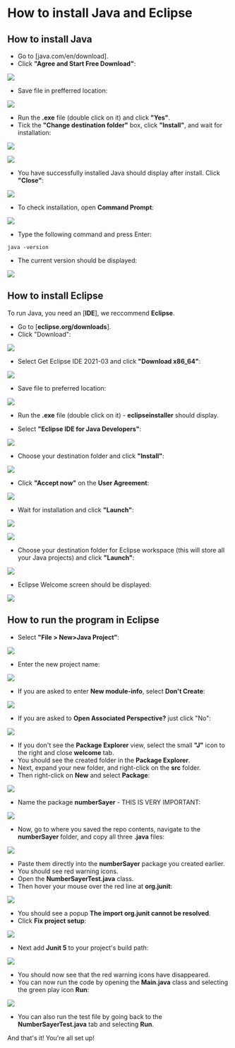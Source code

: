# How to install Java and Eclipse

## How to install Java

* Go to [java.com/en/download].
* Click **"Agree and Start Free Download"**:

![](Java-install-images/1.jpg)

* Save file in prefferred location:

![](Java-install-images/2.jpg)

* Run the **.exe** file (double click on it) and click **"Yes"**.
* Tick the **"Change destination folder"** box, click **"Install"**, and wait for installation:

![](Java-install-images/3.jpg)

![](Java-install-images/4.jpg)

* You have successfully installed Java should display after install. Click **"Close"**:

![](Java-install-images/5.jpg)
 	
* To check installation, open **Command Prompt**:

![](Java-install-images/6.jpg)

* Type the following command and press Enter:

```
java -version
```

* The current version should be displayed:

![](Java-install-images/7.jpg)

## How to install Eclipse

To run Java, you need an [**IDE**], we reccommend **Eclipse**.

* Go to [**eclipse.org/downloads**].
* Click "Download":

![](Eclipse-install-images/1.jpg)

* Select Get Eclipse IDE 2021-03 and click **"Download x86_64"**:

![](Eclipse-install-images/2.jpg)

* Save file to preferred location:

![](Eclipse-install-images/3.jpg)
	
* Run the **.exe** file (double click on it) - **eclipseinstaller** should display.

* Select **"Eclipse IDE for Java Developers"**:

![](Eclipse-install-images/4.jpg)

* Choose your destination folder and click **"Install"**:

![](Eclipse-install-images/5.jpg)

* Click **"Accept now"** on the **User Agreement**:

![](Eclipse-install-images/6.jpg)

* Wait for installation and click **"Launch"**:

![](Eclipse-install-images/7.jpg)

![](Eclipse-install-images/8.jpg)

* Choose your destination folder for Eclipse workspace (this will store all your Java projects) and click **"Launch"**:

![](Eclipse-install-images/9.jpg)

* Eclipse Welcome screen should be displayed:

![](Eclipse-install-images/10.jpg)

## How to run the program in Eclipse

* Select **"File > New>Java Project"**:

![](Eclipse-install-images/11.jpg)

* Enter the new project name:

![](Eclipse-install-images/12.jpg)

* If you are asked to enter **New module-info**, select **Don't Create**:

![](Eclipse-install-images/14.jpg)

* If you are asked to **Open Associated Perspective?** just click "No":

![](Eclipse-install-images/15.jpg)

* If you don't see the **Package Explorer** view, select the small **"J"** icon to the right and close **welcome** tab.
* You should see the created folder in the **Package Explorer**.
* Next, expand your new folder, and right-click on the **src** folder.
* Then right-click on **New** and select **Package**:

![](Eclipse-install-images/16.jpg)

* Name the package **numberSayer** - THIS IS VERY IMPORTANT:

![](Eclipse-install-images/17.jpg)

* Now, go to where you saved the repo contents, navigate to the **numberSayer** folder, and copy all three **.java** files:

![](Eclipse-install-images/18.jpg)
	
* Paste them directly into the **numberSayer** package you created earlier. 
* You should see red warning icons.
* Open the **NumberSayerTest.java** class.
* Then hover your mouse over the red line at **org.junit**:

![](Eclipse-install-images/19.jpg)

* You should see a popup **The import org.junit cannot be resolved**.
* Click **Fix project setup**:

![](Eclipse-install-images/20.jpg)

* Next add **Junit 5** to your project's build path:

![](Eclipse-install-images/21.jpg)

* You should now see that the red warning icons have disappeared.
* You can now run the code by opening the **Main.java** class and selecting the green play icon **Run**:

![](Eclipse-install-images/22.jpg)

* You can also run the test file by going back to the **NumberSayerTest.java** tab and selecting **Run**.

And that's it! You're all set up!
